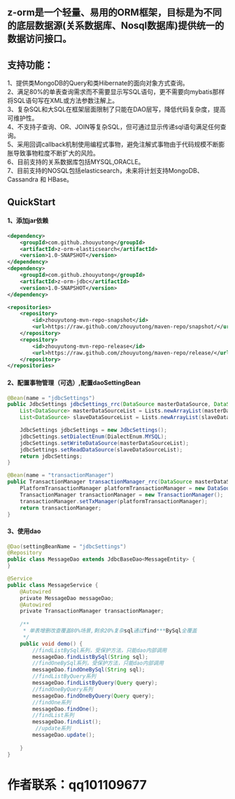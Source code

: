 ## z-orm是一个轻量、易用的ORM框架，目标是为不同的底层数据源(关系数据库、Nosql数据库)提供统一的数据访问接口。<br>

## 支持功能：<br>
1、提供类MongoDB的Query和类Hibernate的面向对象方式查询。<br>
2、满足80%的单表查询需求而不需要显示写SQL语句，更不需要向mybatis那样将SQL语句写在XML或方法参数注解上。<br>
3、复杂SQL和大SQL在框架层面限制了只能在DAO层写，降低代码复杂度，提高可维护性。<br>
4、不支持子查询、OR、JOIN等复杂SQL，但可通过显示传递sql语句满足任何查询。<br>
5、采用回调callback机制使用编程式事物，避免注解式事物由于代码规模不断膨胀导致事物粒度不断扩大的风险。<br>
6、目前支持的关系数据库包括MYSQL,ORACLE。<br>
7、目前支持的NOSQL包括elasticsearch，未来将计划支持MongoDB、Cassandra 和 HBase。<br>

## QuickStart
#### 1、添加jar依赖
```xml
<dependency>
    <groupId>com.github.zhouyutong</groupId>
    <artifactId>z-orm-elasticsearch</artifactId>
    <version>1.0-SNAPSHOT</version>
</dependency>
<dependency>
    <groupId>com.github.zhouyutong</groupId>
    <artifactId>z-orm-jdbc</artifactId>
    <version>1.0-SNAPSHOT</version>
</dependency>

<repositories>
    <repository>
        <id>zhouyutong-mvn-repo-snapshot</id>
        <url>https://raw.github.com/zhouyutong/maven-repo/snapshot/</url>
    </repository>
    <repository>
        <id>zhouyutong-mvn-repo-release</id>
        <url>https://raw.github.com/zhouyutong/maven-repo/release/</url>
    </repository>
</repositories>
```
#### 2、配置事物管理（可选）,配置daoSettingBean
```java
@Bean(name = "jdbcSettings")
public JdbcSettings jdbcSettings_rrc(DataSource masterDataSource, DataSource slaveDataSource) {
    List<DataSource> masterDataSourceList = Lists.newArrayList(masterDataSource);
    List<DataSource> slaveDataSourceList = Lists.newArrayList(slaveDataSource);

    JdbcSettings jdbcSettings = new JdbcSettings();
    jdbcSettings.setDialectEnum(DialectEnum.MYSQL);
    jdbcSettings.setWriteDataSource(masterDataSourceList);
    jdbcSettings.setReadDataSource(slaveDataSourceList);
    return jdbcSettings;
}

@Bean(name = "transactionManager")
public TransactionManager transactionManager_rrc(DataSource masterDataSource) {
    PlatformTransactionManager platformTransactionManager = new DataSourceTransactionManager(masterDataSource);
    TransactionManager transactionManager = new TransactionManager();
    transactionManager.setTxManager(platformTransactionManager);
    return transactionManager;
}
```
#### 3、使用dao
```java
@Dao(settingBeanName = "jdbcSettings")
@Repository
public class MessageDao extends JdbcBaseDao<MessageEntity> {
}

@Service
public class MessageService {
    @Autowired
    private MessageDao messageDao;
    @Autowired
    private TransactionManager transactionManager;
    
    /**
     * 单表增删改查覆盖80%场景,剩余20%复杂sql通过find***BySql全覆盖
     */
    public void demo() {
        //findListBySql系列，受保护方法，只能dao内部调用
        messageDao.findListBySql(String sql);
        //findOneBySql系列，受保护方法，只能dao内部调用
        messageDao.findOneBySql(String sql);
        //findListByQuery系列
        messageDao.findListByQuery(Query query);
        //findOneByQuery系列
        messageDao.findOneByQuery(Query query);
        //findOne系列
        messageDao.findOne();
        //findList系列
        messageDao.findList();
         //update系列
        messageDao.update();
        
    }
}
```

# 作者联系：qq101109677
